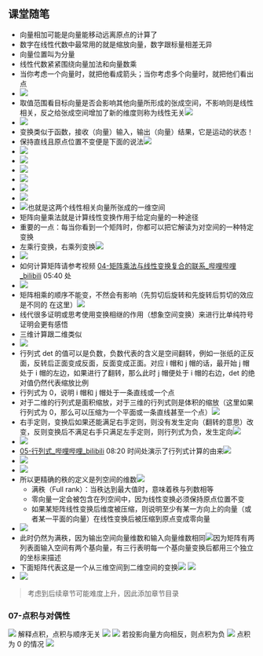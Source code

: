 ## 课堂随笔

- 向量相加可能是向量能移动远离原点的计算了
- 数字在线性代数中最常用的就是缩放向量，数字跟标量相差无异
- 向量位置叫为分量
- 线性代数紧紧围绕向量加法和向量数乘
- 当你考虑一个向量时，就把他看成箭头；当你考虑多个向量时，就把他们看出点
- ![](asset/Pasted%20image%2020231103165726.png)
- 取值范围看目标向量是否会影响其他向量所形成的张成空间，不影响则是线性相关，反之给张成空间增加了新的维度则称为线性无关![](asset/Pasted%20image%2020231103165706.png)
- ![](asset/Pasted%20image%2020231103170043.png)
- 变换类似于函数，接收（向量）输入，输出（向量）结果，它是运动的状态！
- 保持直线且原点位置不变便是下面的说法![](asset/Pasted%20image%2020231103222405.png)
- ![](asset/Pasted%20image%2020231103230759.png)
- ![](asset/Pasted%20image%2020231103231210.png)
- ![](asset/Pasted%20image%2020231103225803.png)
- ![](asset/Pasted%20image%2020231103231302.png)
- ![](asset/Pasted%20image%2020231103231351.png)
- ![](asset/Pasted%20image%2020231103231402.png)
- ![](asset/Pasted%20image%2020231103231915.png)也就是这两个线性相关向量所张成的一维空间
- 矩阵向量乘法就是计算线性变换作用于给定向量的一种途径
- 重要的一点：每当你看到一个矩阵时，你都可以把它解读为对空间的一种特定变换
- 左乘行变换，右乘列变换![](asset/Pasted%20image%2020231108145539.png)
- ![](asset/Pasted%20image%2020231108151156.png)
- 如何计算矩阵请参考视频 [04-矩阵乘法与线性变换复合的联系\_哔哩哔哩\_bilibili](https://www.bilibili.com/video/BV1ib411t7YR?p=5&spm_id_from=pageDriver&vd_source=1f9072e850dde202d6ddd4c60d9d334d) 05:40 处
- ![](asset/Pasted%20image%2020231108151900.png)
- 矩阵相乘的顺序不能变，不然会有影响（先剪切后旋转和先旋转后剪切的效应是不同的 在这里）![](asset/Pasted%20image%2020231108152037.png)
- 线代很多证明或思考使用变换相继的作用（想象空间变换）来进行比单纯符号证明会更有感悟
- 三维计算跟二维类似
- ![](asset/Pasted%20image%2020231108162935.png)
- 行列式 det 的值可以是负数，负数代表的含义是空间翻转，例如一张纸的正反面，反转后正面变成反面，反面变成正面。对应 i 帽和 j 帽的话，最开始 j 帽处于 i 帽的左边，如果进行了翻转，那么此时 j 帽便处于 i 帽的右边，det 的绝对值仍然代表缩放比例
- 行列式为 0，说明 i 帽和 j 帽处于一条直线或一个点
- 对于二维的行列式是面积缩放，对于三维的行列式则是体积的缩放（这里如果行列式为 0，那么可以压缩为一个平面或一条直线甚至一个点）![](asset/Pasted%20image%2020231108164046.png)
- 右手定则，变换后如果还能满足右手定则，则没有发生定向（翻转的意思）改变，反则变换后不满足右手只满足左手定则，则行列式为负，发生定向![](asset/Pasted%20image%2020231108164645.png)
- ![](asset/Pasted%20image%2020231108164757.png)
- [05-行列式\_哔哩哔哩\_bilibili](https://www.bilibili.com/video/BV1ib411t7YR?p=7&spm_id_from=pageDriver&vd_source=1f9072e850dde202d6ddd4c60d9d334d) 08:20 时间处演示了行列式计算的由来![](asset/Pasted%20image%2020231108165033.png)
- ![](asset/Pasted%20image%2020231109092137.png)
- ![](asset/Pasted%20image%2020231109093253.png)
- 所以更精确的秩的定义是列空间的维数![](asset/Pasted%20image%2020231109094522.png)
	- 满秩（Full rank）：当秩达到最大值时，意味着秩与列数相等
	- 零向量一定会被包含在列空间中，因为线性变换必须保持原点位置不变
	- 如果某矩阵线性变换后维度被压缩，则说明至少有某一方向上的向量（或者某一平面的向量）在线性变换后被压缩到原点变成零向量
- ![](asset/Pasted%20image%2020231109095753.png)
- 此时仍然为满秩，因为输出空间向量维数和输入向量维数相同![](asset/Pasted%20image%2020231109100915.png)因为矩阵有两列表面输入空间有两个基向量，有三行表明每一个基向量变换后都用三个独立的坐标来描述
- 下面矩阵代表这是一个从三维空间到二维空间的变换![](asset/Pasted%20image%2020231109102756.png) ![](asset/Pasted%20image%2020231109102925.png)
- ![](asset/Pasted%20image%2020231109103125.png)

> 考虑到后续章节可能难度上升，因此添加章节目录

### 07-点积与对偶性

![](asset/Pasted%20image%2020231109104416.png)
解释点积，点积与顺序无关
![](asset/Pasted%20image%2020231109104602.png)
![](asset/Pasted%20image%2020231109105228.png)
若投影向量方向相反，则点积为负
![](asset/Pasted%20image%2020231109104652.png)
点积为 0 的情况
![](asset/Pasted%20image%2020231109104724.png)